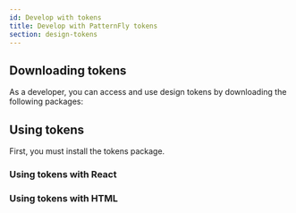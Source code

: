 ```yaml
---
id: Develop with tokens
title: Develop with PatternFly tokens
section: design-tokens
---
```


## Downloading tokens

As a developer, you can access and use design tokens by downloading the following packages: 

## Using tokens 

First, you must install the tokens package. 

### Using tokens with React 

### Using tokens with HTML

